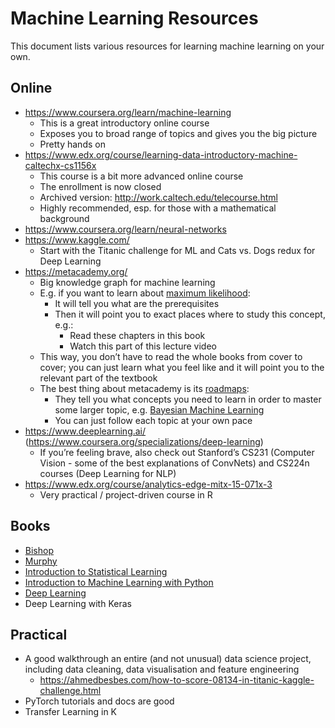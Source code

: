 # Machine Learning Resources

This document lists various resources for learning machine learning on your own.

## Online
- https://www.coursera.org/learn/machine-learning
  - This is a great introductory online course
  - Exposes you to broad range of topics and gives you the big picture
  - Pretty hands on
- https://www.edx.org/course/learning-data-introductory-machine-caltechx-cs1156x
  - This course is a bit more advanced online course
  - The enrollment is now closed
  - Archived version: http://work.caltech.edu/telecourse.html
  - Highly recommended, esp. for those with a mathematical background
- https://www.coursera.org/learn/neural-networks
- https://www.kaggle.com/
  - Start with the Titanic challenge for ML and Cats vs. Dogs redux for Deep Learning
- https://metacademy.org/
  - Big knowledge graph for machine learning
  - E.g. if you want to learn about [maximum likelihood](https://metacademy.org/graphs/concepts/maximum_likelihood):
    - It will tell you what are the prerequisites
    - Then it will point you to exact places where to study this concept, e.g.:
      - Read these chapters in this book
      - Watch this part of this lecture video
  - This way, you don’t have to read the whole books from cover to cover; you can just learn what you feel like and it will point you to the relevant part of the textbook
  - The best thing about metacademy is its [roadmaps](https://metacademy.org/roadmaps/):
    - They tell you what concepts you need to learn in order to master some larger topic, e.g. [Bayesian Machine Learning](https://metacademy.org/roadmaps/rgrosse/bayesian_machine_learning)
    - You can just follow each topic at your own pace
- https://www.deeplearning.ai/ (https://www.coursera.org/specializations/deep-learning)
  - If you’re feeling brave, also check out Stanford’s CS231 (Computer Vision - some of the best explanations of ConvNets) and CS224n courses (Deep Learning for NLP)
- https://www.edx.org/course/analytics-edge-mitx-15-071x-3
  - Very practical / project-driven course in R

## Books
- [Bishop](https://www.amazon.com/Pattern-Recognition-Learning-Information-Statistics/dp/0387310738)
- [Murphy](https://www.cs.ubc.ca/~murphyk/MLbook/)
- [Introduction to Statistical Learning](http://www-bcf.usc.edu/~gareth/ISL/getbook.html)
- [Introduction to Machine Learning with Python](https://www.amazon.co.uk/Introduction-Machine-Learning-Python-Sarah/dp/1449369413)
- [Deep Learning](https://www.amazon.com/Deep-Learning-Adaptive-Computation-Machine/dp/0262035618)
- Deep Learning with Keras

## Practical
- A good walkthrough an entire (and not unusual) data science project, including data cleaning, data visualisation and feature engineering
  - https://ahmedbesbes.com/how-to-score-08134-in-titanic-kaggle-challenge.html
- PyTorch tutorials and docs are good
- Transfer Learning in K